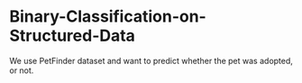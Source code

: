 # Binary-Classification-on-Structured-Data
We use PetFinder dataset and want to predict whether the pet was adopted, or not.
